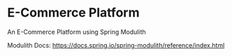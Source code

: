 # E-Commerce Platform

An E-Commerce Platform using Spring Modulith

Modulith Docs: https://docs.spring.io/spring-modulith/reference/index.html
